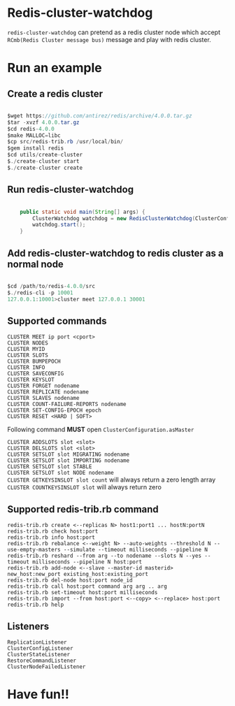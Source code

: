 # Redis-cluster-watchdog

`redis-cluster-watchdog` can pretend as a redis cluster node which accept `RCmb(Redis Cluster message bus)` message and play with redis cluster.

# Run an example

## Create a redis cluster

```java  

$wget https://github.com/antirez/redis/archive/4.0.0.tar.gz
$tar -xvzf 4.0.0.tar.gz
$cd redis-4.0.0
$make MALLOC=libc
$cp src/redis-trib.rb /usr/local/bin/
$gem install redis
$cd utils/create-cluster
$./create-cluster start
$./create-cluster create

```

## Run redis-cluster-watchdog

```java  

    public static void main(String[] args) {
        ClusterWatchdog watchdog = new RedisClusterWatchdog(ClusterConfiguration.defaultSetting().setClusterAnnouncePort(10001));
        watchdog.start();
    }

```

## Add redis-cluster-watchdog to redis cluster as a normal node

```java  

$cd /path/to/redis-4.0.0/src
$./redis-cli -p 10001
127.0.0.1:10001>cluster meet 127.0.0.1 30001

```

## Supported commands

`CLUSTER MEET ip port <cport>`  
`CLUSTER NODES`  
`CLUSTER MYID`  
`CLUSTER SLOTS`  
`CLUSTER BUMPEPOCH`  
`CLUSTER INFO`  
`CLUSTER SAVECONFIG`  
`CLUSTER KEYSLOT`  
`CLUSTER FORGET nodename`  
`CLUSTER REPLICATE nodename`  
`CLUSTER SLAVES nodename`  
`CLUSTER COUNT-FAILURE-REPORTS nodename`  
`CLUSTER SET-CONFIG-EPOCH epoch`  
`CLUSTER RESET <HARD | SOFT>`  
  
Following command **MUST** open `ClusterConfiguration.asMaster`  
  
`CLUSTER ADDSLOTS slot <slot>`  
`CLUSTER DELSLOTS slot <slot>`  
`CLUSTER SETSLOT slot MIGRATING nodename`  
`CLUSTER SETSLOT slot IMPORTING nodename`  
`CLUSTER SETSLOT slot STABLE`  
`CLUSTER SETSLOT slot NODE nodename`  
`CLUSTER GETKEYSINSLOT slot count` will always return a zero length array  
`CLUSTER COUNTKEYSINSLOT slot` will always return zero  

## Supported redis-trib.rb command

`redis-trib.rb create <--replicas N> host1:port1 ... hostN:portN`  
`redis-trib.rb check host:port`  
`redis-trib.rb info host:port`  
`redis-trib.rb rebalance <--weight N> --auto-weights --threshold N --use-empty-masters --simulate --timeout milliseconds --pipeline N`  
`redis-trib.rb reshard --from arg --to nodename --slots N --yes --timeout milliseconds --pipeline N host:port`  
`redis-trib.rb add-node <--slave --master-id masterid> new_host:new_port existing_host:existing_port`  
`redis-trib.rb del-node host:port node_id`  
`redis-trib.rb call host:port command arg arg .. arg`  
`redis-trib.rb set-timeout host:port milliseconds`  
`redis-trib.rb import --from host:port <--copy> <--replace> host:port`  
`redis-trib.rb help`  

## Listeners  

`ReplicationListener`  
`ClusterConfigListener`  
`ClusterStateListener`  
`RestoreCommandListener`  
`ClusterNodeFailedListener`  

# Have fun!!